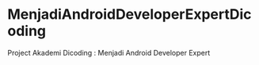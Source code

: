 # MenjadiAndroidDeveloperExpertDicoding
Project Akademi Dicoding : Menjadi Android Developer Expert
